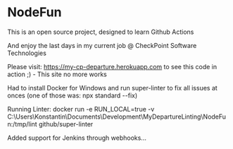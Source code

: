 # NodeFun

This is an open source project, designed to learn Github Actions

And enjoy the last days in my current job @ CheckPoint Software Technologies

Please visit: <https://my-cp-departure.herokuapp.com> to see this code in action ;) - This site no more works

Had to install Docker for Windows and run super-linter to fix all issues at onces (one of those was: npx standard --fix)

Running Linter:
docker run -e RUN_LOCAL=true -v C:\Users\Konstantin\Documents\Development\MyDepartureLinting\NodeFun:/tmp/lint github/super-linter

Added support for Jenkins through webhooks...
